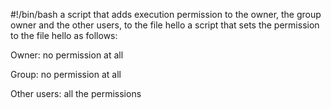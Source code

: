 #!/bin/bash
a script that adds execution permission to the owner, the group owner and the other users, to the file hello
 a script that sets the permission to the file hello as follows:



Owner: no permission at all

Group: no permission at all

Other users: all the permissions
